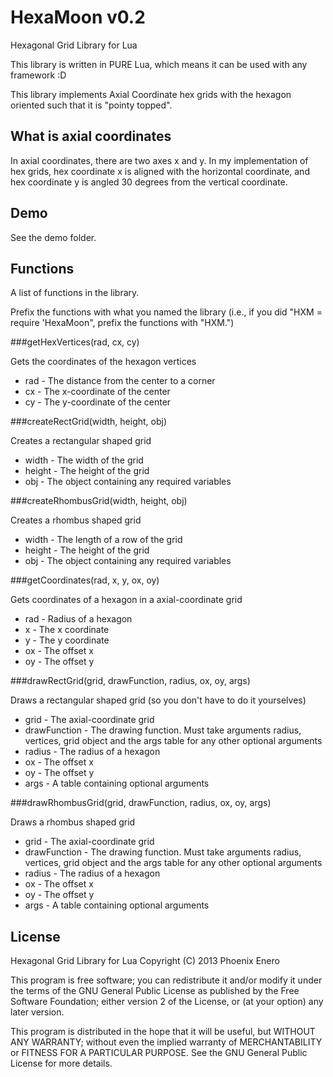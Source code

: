 HexaMoon v0.2
=============

Hexagonal Grid Library for Lua

This library is written in PURE Lua, which means it can be used with any framework :D

This library implements Axial Coordinate hex grids with the hexagon oriented such that it is "pointy topped".

What is axial coordinates
-------------------------

In axial coordinates, there are two axes x and y. In my implementation of hex grids, hex coordinate x is aligned with the horizontal coordinate, and hex coordinate y is angled 30 degrees from the vertical coordinate.

Demo
----
See the demo folder.

Functions
---------

A list of functions in the library.

Prefix the functions with what you named the library (i.e., if you did "HXM = require 'HexaMoon", prefix the functions with "HXM.")

###getHexVertices(rad, cx, cy)

Gets the coordinates of the hexagon vertices

* rad - The distance from the center to a corner
* cx - The x-coordinate of the center
* cy - The y-coordinate of the center

###createRectGrid(width, height, obj)

Creates a rectangular shaped grid

* width - The width of the grid
* height - The height of the grid
* obj - The object containing any required variables

###createRhombusGrid(width, height, obj)

Creates a rhombus shaped grid

* width - The length of a row of the grid
* height - The height of the grid
* obj - The object containing any required variables

###getCoordinates(rad, x, y, ox, oy)

Gets coordinates of a hexagon in a axial-coordinate grid

* rad - Radius of a hexagon
* x - The x coordinate
* y - The y coordinate
* ox - The offset x
* oy - The offset y

###drawRectGrid(grid, drawFunction, radius, ox, oy, args)

Draws a rectangular shaped grid (so you don't have to do it yourselves)

* grid - The axial-coordinate grid
* drawFunction - The drawing function. Must take arguments radius, vertices, grid object and the args table for any other optional arguments
* radius - The radius of a hexagon
* ox - The offset x
* oy - The offset y
* args - A table containing optional arguments

###drawRhombusGrid(grid, drawFunction, radius, ox, oy, args)

Draws a rhombus shaped grid

* grid - The axial-coordinate grid
* drawFunction - The drawing function. Must take arguments radius, vertices, grid object and the args table for any other optional arguments
* radius - The radius of a hexagon
* ox - The offset x
* oy - The offset y
* args - A table containing optional arguments

License
-------

Hexagonal Grid Library for Lua
Copyright (C) 2013  Phoenix Enero

This program is free software; you can redistribute it and/or modify
it under the terms of the GNU General Public License as published by
the Free Software Foundation; either version 2 of the License, or
(at your option) any later version.

This program is distributed in the hope that it will be useful,
but WITHOUT ANY WARRANTY; without even the implied warranty of
MERCHANTABILITY or FITNESS FOR A PARTICULAR PURPOSE.  See the
GNU General Public License for more details.